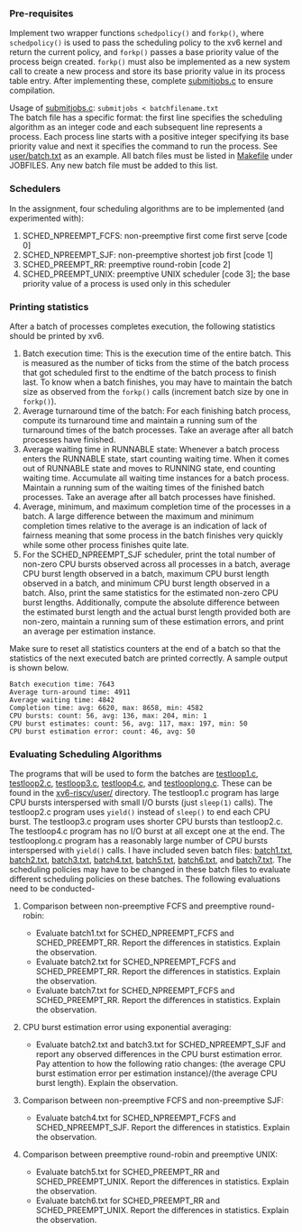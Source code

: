 ### Pre-requisites
Implement two wrapper functions `schedpolicy()` and `forkp()`, where `schedpolicy()` is used to pass the scheduling policy to the xv6 kernel and return the current policy, and `forkp()` passes a base priority value of the process beign created. `forkp()` must also be implemented as a new system call to create a new process and store its base priority value in its process table entry.
After implementing these, complete [submitjobs.c](../A2/xv6-riscv/user/submitjobs.c) to ensure compilation.

Usage of [submitjobs.c](../A2/xv6-riscv/user/submitjobs.c): `submitjobs < batchfilename.txt` <br>
The batch file has a specific format: the first line specifies the scheduling algorithm as an integer code and each subsequent line represents a process. Each process line starts with a positive integer specifying its base priority value and next it specifies the command to run the process. See [user/batch.txt](../A2/xv6-riscv/user/batch.txt) as an example. All batch files must be listed in [Makefile](../A2/xv6-riscv/Makefile) under JOBFILES. Any new batch file must be added to this list.


### Schedulers
In the assignment, four scheduling algorithms are to be implemented (and experimented with):
1. SCHED_NPREEMPT_FCFS: non-preemptive first come first serve [code 0]
2. SCHED_NPREEMPT_SJF: non-preemptive shortest job first [code 1]
3. SCHED_PREEMPT_RR: preemptive round-robin [code 2]
4. SCHED_PREEMPT_UNIX: preemptive UNIX scheduler [code 3]; the base priority value of a process is used only in this scheduler

### Printing statistics
After a batch of processes completes execution, the following statistics should be printed by xv6.

1. Batch execution time: This is the execution time of the entire batch. This is measured as the number of ticks from the stime of the batch process that got scheduled first to the endtime of the batch process to finish last. To know when a batch finishes, you may have to maintain the batch size as observed from the `forkp()` calls (increment batch size by one in `forkp()`). 
2. Average turnaround time of the batch: For each finishing batch process, compute its turnaround time and maintain a running sum of the turnaround times of the batch processes. Take an average after all batch processes have finished. 
3. Average waiting time in RUNNABLE state: Whenever a batch process enters the RUNNABLE state, start counting waiting time. When it comes out of RUNNABLE state and moves to RUNNING state, end counting waiting time. Accumulate all waiting time instances for a batch process. Maintain a running sum of the waiting times of the finished batch processes. Take an average after all batch processes have finished. 
4. Average, minimum, and maximum completion time of the processes in a batch. A large difference between the maximum and minimum completion times relative to the average is an indication of lack of fairness meaning that some process in the batch finishes very quickly while some other process finishes quite late. 
5. For the SCHED_NPREEMPT_SJF scheduler, print the total number of non-zero CPU bursts observed across all processes in a batch, average CPU burst length observed in a batch, maximum CPU burst length observed in a batch, and minimum CPU burst length observed in a batch. Also, print the same statistics for the estimated non-zero CPU burst lengths. Additionally, compute the absolute difference between the estimated burst length and the actual burst length provided both are non-zero, maintain a running sum of these estimation errors, and print an average per estimation instance. 

Make sure to reset all statistics counters at the end of a batch so that the statistics of the next executed batch are printed correctly.
A sample output is shown below.
```
Batch execution time: 7643
Average turn-around time: 4911
Average waiting time: 4842
Completion time: avg: 6620, max: 8658, min: 4582
CPU bursts: count: 56, avg: 136, max: 204, min: 1
CPU burst estimates: count: 56, avg: 117, max: 197, min: 50
CPU burst estimation error: count: 46, avg: 50
```

### Evaluating Scheduling Algorithms
The programs that will be used to form the batches are [testloop1.c](../A2/xv6-riscv/user/testloop1.c), [testloop2.c](../A2/xv6-riscv/user/testloop2.c), [testloop3.c](../A2/xv6-riscv/user/testloop3.c), [testloop4.c](../A2/xv6-riscv/user/testloop4.c), and [testlooplong.c](../A2/xv6-riscv/user/testlooplong.c). These can be found in the [xv6-riscv/user/](../A2/xv6-riscv/user) directory. The testloop1.c program has large CPU bursts interspersed with small I/O bursts (just `sleep(1)` calls). The testloop2.c program uses `yield()` instead of `sleep()` to end each CPU burst. The testloop3.c program uses shorter CPU bursts than testloop2.c. The testloop4.c program has no I/O burst at all except one at the end. The testlooplong.c program has a reasonably large number of CPU bursts interspersed with `yield()` calls. I have included seven batch files: [batch1.txt](../A2/xv6-riscv/user/batch1.txt), [batch2.txt](../A2/xv6-riscv/user/batch2.txt), [batch3.txt](../A2/xv6-riscv/user/batch3.txt), [batch4.txt](../A2/xv6-riscv/user/batch4.txt), [batch5.txt](../A2/xv6-riscv/user/batch5.txt), [batch6.txt](../A2/xv6-riscv/user/batch6.txt), and [batch7.txt](../A2/xv6-riscv/user/batch7.txt). The scheduling policies may have to be changed in these batch files to evaluate different scheduling policies on these batches. The following evaluations need to be conducted-

1. Comparison between non-preemptive FCFS and preemptive round-robin:

    + Evaluate batch1.txt for SCHED_NPREEMPT_FCFS and SCHED_PREEMPT_RR. Report the differences in statistics. Explain the observation.
    + Evaluate batch2.txt for SCHED_NPREEMPT_FCFS and SCHED_PREEMPT_RR. Report the differences in statistics. Explain the observation.
    + Evaluate batch7.txt for SCHED_NPREEMPT_FCFS and SCHED_PREEMPT_RR. Report the differences in statistics. Explain the observation.

2. CPU burst estimation error using exponential averaging:

    + Evaluate batch2.txt and batch3.txt for SCHED_NPREEMPT_SJF and report any observed differences in the CPU burst estimation error. Pay attention to how the following ratio changes: (the average CPU burst estimation error per estimation instance)/(the average CPU burst length). Explain the observation.

3. Comparison between non-preemptive FCFS and non-preemptive SJF:

    + Evaluate batch4.txt for SCHED_NPREEMPT_FCFS and SCHED_NPREEMPT_SJF. Report the differences in statistics. Explain the observation.

4. Comparison between preemptive round-robin and preemptive UNIX:

    + Evaluate batch5.txt for SCHED_PREEMPT_RR and SCHED_PREEMPT_UNIX. Report the differences in statistics. Explain the observation.
    + Evaluate batch6.txt for SCHED_PREEMPT_RR and SCHED_PREEMPT_UNIX. Report the differences in statistics. Explain the observation.
